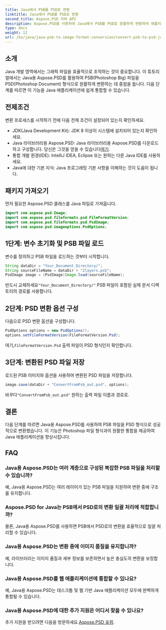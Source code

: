 ```yaml
---
title: Java에서 PSB를 PSD로 변환
linktitle: Java에서 PSB를 PSD로 변환
second_title: Aspose.PSD 자바 API
description: Aspose.PSD를 사용하여 Java에서 PSB를 PSD로 원활하게 변환하여 애플리케이션의 그래픽 파일 관리를 향상시키는 방법을 알아보세요.
type: docs
weight: 12
url: /ko/java/java-psb-to-image-format-conversion/convert-psb-to-psd-java/
---
```

## 소개
Java 개발 영역에서는 그래픽 파일을 효율적으로 조작하는 것이 중요합니다. 이 튜토리얼에서는 Java용 Aspose.PSD를 활용하여 PSB(Photoshop Big) 파일을 PSD(Photoshop Document) 형식으로 원활하게 변환하는 데 중점을 둡니다. 다음 단계를 따르면 이 기능을 Java 애플리케이션에 쉽게 통합할 수 있습니다.
## 전제조건
변환 프로세스를 시작하기 전에 다음 전제 조건이 설정되어 있는지 확인하세요.
- JDK(Java Development Kit): JDK 8 이상이 시스템에 설치되어 있는지 확인하세요.
-  Java 라이브러리용 Aspose.PSD: Java 라이브러리용 Aspose.PSD를 다운로드하고 구성합니다. 당신은 그것을 얻을 수 있습니다[여기](https://releases.aspose.com/psd/java/).
- 통합 개발 환경(IDE): IntelliJ IDEA, Eclipse 또는 원하는 다른 Java IDE를 사용하세요.
- Java에 대한 기본 지식: Java 프로그래밍 기본 사항을 이해하는 것이 도움이 됩니다.
## 패키지 가져오기
먼저 필요한 Aspose.PSD 클래스를 Java 파일로 가져옵니다.
```java
import com.aspose.psd.Image;
import com.aspose.psd.fileformats.psd.FileFormatVersion;
import com.aspose.psd.fileformats.psd.PsdImage;
import com.aspose.psd.imageoptions.PsdOptions;
```
## 1단계: 변수 초기화 및 PSB 파일 로드
변수를 정의하고 PSB 파일을 로드하는 것부터 시작합니다.
```java
String dataDir = "Your_Document_Directory/";
String sourceFileName = dataDir + "2layers.psb";
PsdImage image = (PsdImage)Image.load(sourceFileName);
```
 반드시 교체하세요`"Your_Document_Directory/"` PSB 파일이 포함된 실제 문서 디렉토리의 경로를 사용합니다.
## 2단계: PSD 변환 옵션 구성
다음으로 PSD 변환 옵션을 구성합니다.
```java
PsdOptions options = new PsdOptions();
options.setFileFormatVersion(FileFormatVersion.Psd);
```
 여기,`FileFormatVersion.Psd` 출력 파일이 PSD 형식인지 확인합니다.
## 3단계: 변환된 PSD 파일 저장
로드된 PSB 이미지와 옵션을 사용하여 변환된 PSD 파일을 저장합니다.
```java
image.save(dataDir + "ConvertFromPsb_out.psd", options);
```
 바꾸다`"ConvertFromPsb_out.psd"` 원하는 출력 파일 이름과 경로로.

## 결론
다음 단계를 따르면 Java용 Aspose.PSD를 사용하여 PSB 파일을 PSD 형식으로 성공적으로 변환했습니다. 이 기능은 Photoshop 파일 형식과의 원활한 통합을 제공하여 Java 애플리케이션을 향상시킵니다.
## FAQ
### Java용 Aspose.PSD는 여러 계층으로 구성된 복잡한 PSB 파일을 처리할 수 있습니까?
예, Java용 Aspose.PSD는 여러 레이어가 있는 PSB 파일을 지원하여 변환 중에 구조를 유지합니다.
### Aspose.PSD for Java는 PSB에서 PSD로의 변환 일괄 처리에 적합합니까?
물론, Java용 Aspose.PSD를 사용하면 PSB에서 PSD로의 변환을 효율적으로 일괄 처리할 수 있습니다.
### Java용 Aspose.PSD는 변환 중에 이미지 품질을 유지합니까?
예, 라이브러리는 이미지 품질과 세부 정보를 보존하면서 높은 충실도의 변환을 보장합니다.
### Java용 Aspose.PSD를 웹 애플리케이션에 통합할 수 있나요?
예, Java용 Aspose.PSD는 데스크톱 및 웹 기반 Java 애플리케이션 모두에 완벽하게 통합될 수 있습니다.
### Java용 Aspose.PSD에 대한 추가 지원은 어디서 찾을 수 있나요?
 추가 지원을 받으려면 다음을 방문하세요.[Aspose.PSD 포럼](https://forum.aspose.com/c/psd/34).